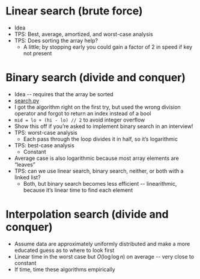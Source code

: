 # Linear search (brute force)
* Idea
* TPS: Best, average, amortized, and worst-case analysis
* TPS: Does sorting the array help?
  * A little; by stopping early you could gain a factor of 2 in speed if key not present

# Binary search (divide and conquer)
* Idea -- requires that the array be sorted
* [search.py](../src/search.py)
* I got the algorithm right on the first try, but used the wrong division operator and forgot to return an index instead of a bool
* `mid = lo + (hi - lo) // 2` to avoid integer overflow
* Show this off if you’re asked to implement binary search in an interview!
* TPS: worst-case analysis
  * Each pass through the loop divides it in half, so it’s logarithmic
* TPS: best-case analysis
  * Constant
* Average case is also logarithmic because most array elements are “leaves”
* TPS: can we use linear search, binary search, neither, or both with a linked list?
  * Both, but binary search becomes less efficient -- linearithmic, because it’s linear time to find each element

# Interpolation search (divide and conquer)
* Assume data are approximately uniformly distributed and make a more educated guess as to where to look first
* Linear time in the worst case but $O(\log \log n)$ on average -- very close to constant
* If time, time these algorithms empirically
